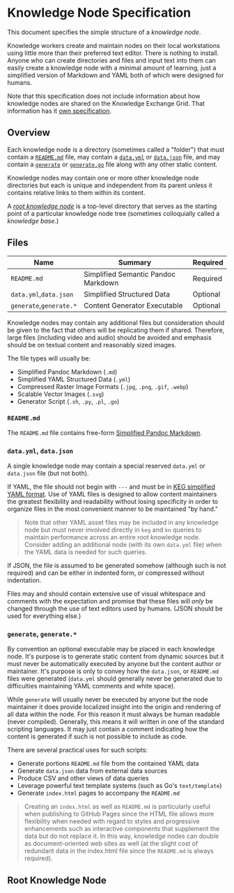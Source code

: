 # Knowledge Node Specification

This document specifies the simple structure of a *knowledge node*.

Knowledge workers create and maintain nodes on their local workstations
using little more than their preferred text editor. There is nothing to
install. Anyone who can create directories and files and input text into
them can easily create a knowledge node with a minimal amount of
learning, just a simplified version of Markdown and YAML both of which
were designed for humans.

Note that this specification does not include information about how
knowledge nodes are shared on the Knowledge Exchange Grid. That
information has it [own specification](../keg).

## Overview

Each knowledge node is a directory (sometimes called a "folder") that
must contain a [`README.md`](#readme-md) file, may contain a
[`data.yml`](#data-yml-data-json) or [`data.json`](#data-yml-data-json)
file, and may contain a [`generate`](#generate-generate) or
[`generate.go`](#generate-generate) file along with any other static content. 

Knowledge nodes may contain one or more other knowledge node directories
but each is unique and independent from its parent unless it contains
relative links to them within its content.

A [*root knowledge node*](#root-knowledge-node) is a top-level directory that serves as the
starting point of a particular knowledge node tree (sometimes
colloquially called a *knowledge base*.)

## Files

Name|Summary|Required
-|-|-
`README.md`|Simplified Semantic Pandoc Markdown|Required
`data.yml`,`data.json`|Simplified Structured Data|Optional
`generate`,`generate.*`|Content Generator Executable|Optional

Knowledge nodes may contain any additional files but consideration
should be given to the fact that others will be replicating them if
shared. Therefore, large files (including video and audio) should be
avoided and emphasis should be on textual content and reasonably sized
images.

The file types will usually be:

* Simplified Pandoc Markdown (`.md`)
* Simplified YAML Structured Data (`.yml`)
* Compressed Raster Image Formats (`.jpg`, `.png`, `.gif`, `.webp`)
* Scalable Vector Images (`.svg`)
* Generator Script (`.sh`, `.py`, `.pl`, `.go`)

### `README.md`

The `README.md` file contains free-form [Simplified Pandoc
Markdown](#simplified-pandoc-markdown).

### `data.yml`, `data.json`

A single knowledge node may contain a special reserved `data.yml` or
`data.json` file (but not both). 

If YAML, the file should not begin with `---` and must be in [KEG
simplified YAML format](#simplified-yaml-format). Use of YAML files is
designed to allow content maintainers the greatest flexibility and
readability without losing specificity in order to organize files in the
most convenient manner to be maintained "by hand."

> Note that other YAML asset files may be included in any knowledge node
but must never involved directly in `keg` and `kn` queries to maintain
performance across an entire root knowledge node. Consider adding an
additional node (with its own `data.yml` file) when the YAML data is
needed for such queries.

If JSON, the file is assumed to be generated somehow (although such is
not required) and can be either in indented form, or compressed without
indentation. 

Files may and should contain extensive use of visual whitespace and
comments with the expectation and promise that these files will *only*
be changed through the use of text editors used by humans. (JSON should
be used for everything else.)

### `generate`, `generate.*`

By convention an optional executable may be placed in each knowledge
node. It's purpose is to generate static content from dynamic sources
but it must never be automatically executed by anyone but the content
author or maintainer. It's purpose is only to convey how the
`data.json`, or `README.md` files were generated (`data.yml` should
generally never be generated due to difficulties maintaining YAML
comments and white space).

While `generate` will usually never be executed by anyone but the node
maintainer it does provide localized insight into the origin and
rendering of all data within the node. For this reason it must always be
human readable (never compiled). Generally, this means it will written
in one of the standard scripting languages. It may just contain a
comment indicating how the content is generated if such is not possible
to include as code.

There are several practical uses for such scripts:

* Generate portions `README.md` file from the contained YAML data
* Generate `data.json` data from external data sources
* Produce CSV and other views of data queries
* Leverage powerful text template systems (such as Go's `text/template`)
* Generate `index.html` pages to accompany the `README.md`

> Creating an `index.html` as well as `README.md` is particularly useful
when publishing to GitHub Pages since the HTML file allows more
flexibility when needed with regard to styles and progressive
enhancements such as interactive components that supplement the data but
do not replace it. In this way, knowledge nodes can double as
document-oriented web sites as well (at the slight cost of redundant
data in the index.html file since the `README.md` is always required).

## Root Knowledge Node

